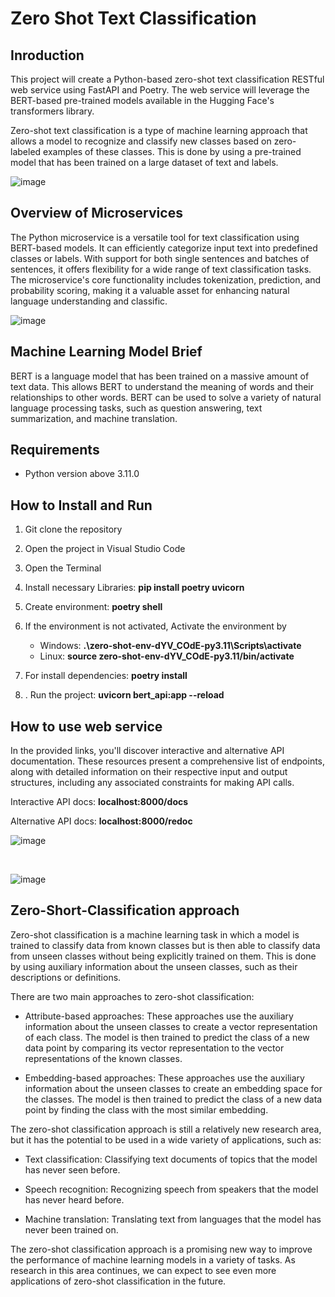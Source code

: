 # **Zero Shot Text Classification**

## Inroduction 

This project will create a Python-based zero-shot text classification RESTful web service using FastAPI and Poetry. The web service will leverage the BERT-based pre-trained models available in the Hugging Face's transformers library.

Zero-shot text classification is a type of machine learning approach that allows a model to recognize and classify new classes based on zero-labeled examples of these classes. This is done by using a pre-trained model that has been trained on a large dataset of text and labels.

![image](https://github.com/zeidzen/HR_resume/assets/36964163/5fa8cf5a-9436-4981-ac03-b8cbf1cd0893)


## Overview of Microservices 

The Python microservice is a versatile tool for text classification using BERT-based models. It can efficiently categorize input text into predefined classes or labels. With support for both single sentences and batches of sentences, it offers flexibility for a wide range of text classification tasks. The microservice's core functionality includes tokenization, prediction, and probability scoring, making it a valuable asset for enhancing natural language understanding and classific.

![image](https://github.com/zeidzen/Zero-Shot-Calssification/assets/36964163/378c9be7-b323-49d9-aed4-998fbd26f920)

## Machine Learning Model Brief

BERT is a language model that has been trained on a massive amount of text data. This allows BERT to understand the meaning of words and their relationships to other words. BERT can be used to solve a variety of natural language processing tasks, such as question answering, text summarization, and machine translation.

## Requirements
- Python version above 3.11.0

## How to Install and Run

1. Git clone the repository
2. Open the project in Visual Studio Code
3. Open the Terminal 
4. Install necessary Libraries:
    **pip install poetry uvicorn**

6. Create environment: 
   **poetry shell**

7. If the environment is not activated, Activate the environment by  
   - Windows: **.\zero-shot-env-dYV_COdE-py3.11\Scripts\activate**
   - Linux: **source zero-shot-env-dYV_COdE-py3.11/bin/activate**
8. For install dependencies: **poetry install**
9. . Run the project:
   **uvicorn bert_api:app --reload**

## How to use web service

In the provided links, you'll discover interactive and alternative API documentation. These resources present a comprehensive list of endpoints, along with detailed information on their respective input and output structures, including any associated constraints for making API calls.

Interactive API docs: **localhost:8000/docs**

Alternative API docs: **localhost:8000/redoc**


![image](https://github.com/zeidzen/Zero-Shot-Calssification/assets/36964163/ca123da0-fb8b-410a-94c1-134882c8dc1d)

<br>

![image](https://github.com/zeidzen/Zero-Shot-Calssification/assets/36964163/2120f9c9-a8a8-47a2-9f8d-7047daa6efc0)


## Zero-Short-Classification approach




Zero-shot classification is a machine learning task in which a model is trained to classify data from known classes but is then able to classify data from unseen classes without being explicitly trained on them. This is done by using auxiliary information about the unseen classes, such as their descriptions or definitions.

There are two main approaches to zero-shot classification:

   - Attribute-based approaches: These approaches use the auxiliary information about the unseen classes to create a vector representation of each class. The model is then trained to predict the class of a new data point by comparing its vector representation to the vector representations of the known classes.

   - Embedding-based approaches: These approaches use the auxiliary information about the unseen classes to create an embedding space for the classes. The model is then trained to predict the class of a new data point by finding the class with the most similar embedding.

      
The zero-shot classification approach is still a relatively new research area, but it has the potential to be used in a wide variety of applications, such as:

   - Text classification: Classifying text documents of topics that the model has never seen before.

   - Speech recognition: Recognizing speech from speakers that the model has never heard before.
   - Machine translation: Translating text from languages that the model has never been trained on.
   
The zero-shot classification approach is a promising new way to improve the performance of machine learning models in a variety of tasks. As research in this area continues, we can expect to see even more applications of zero-shot classification in the future.

